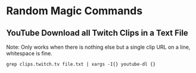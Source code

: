 # Random Magic Commands

## YouTube Download all Twitch Clips in a Text File

Note: Only works when there is nothing else but a single clip URL on a line, whitespace is fine.

`grep clips.twitch.tv file.txt | xargs -I{} youtube-dl {}`

## 
